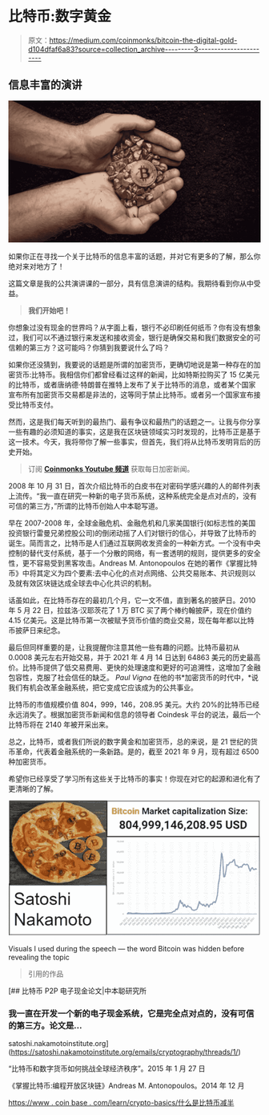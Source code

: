 # 比特币:数字黄金

> 原文：<https://medium.com/coinmonks/bitcoin-the-digital-gold-d104dfaf6a83?source=collection_archive---------3----------------------->

## 信息丰富的演讲

![](img/de772ac278b90ddabda86cc365dbff76.png)

如果你正在寻找一个关于比特币的信息丰富的话题，并对它有更多的了解，那么你绝对来对地方了！

这篇文章是我的公共演讲课的一部分，具有信息演讲的结构。我期待看到你从中受益。

> **我们开始吧！**

你想象过没有现金的世界吗？从字面上看，银行不必印刷任何纸币？你有没有想象过，我们可以不通过银行来发送和接收资金，银行是确保交易和我们数据安全的可信赖的第三方？这可能吗？你猜到我要说什么了吗？

如果你还没猜到，我要说的话题是所谓的加密货币，更确切地说是第一种存在的加密货币:比特币。我相信你们都曾经看过这样的新闻，比如特斯拉购买了 15 亿美元的比特币，或者唐纳德·特朗普在推特上发布了关于比特币的消息，或者某个国家宣布所有加密货币交易都是非法的，这等同于禁止比特币。或者另一个国家宣布接受比特币支付。

然而，这是我们每天听到的最热门、最有争议和最热门的话题之一。让我与你分享一些有趣的必须知道的事实，这是我在区块链领域实习时发现的，比特币正是基于这一技术。今天，我将带你了解一些事实，但首先，我们将从比特币发明背后的历史开始。

> 订阅 [**Coinmonks Youtube 频道**](https://www.youtube.com/c/coinmonks/videos) 获取每日加密新闻。

2008 年 10 月 31 日，首次介绍比特币的白皮书在对密码学感兴趣的人的邮件列表上流传。“我一直在研究一种新的电子货币系统，这种系统完全是点对点的，没有可信的第三方，”所谓的比特币创始人中本聪写道。

早在 2007-2008 年，全球金融危机、金融危机和几家美国银行(如标志性的美国投资银行雷曼兄弟控股公司)的倒闭动摇了人们对银行的信心，并导致了比特币的诞生。简而言之，比特币是人们通过互联网收发资金的一种新方式。一个没有中央控制的替代支付系统，基于一个分散的网络，有一套透明的规则，提供更多的安全性，更不容易受到黑客攻击。Andreas M. Antonopoulos 在她的著作《掌握比特币》中将其定义为四个要素:去中心化的点对点网络、公共交易账本、共识规则以及就有效区块链达成全球去中心化共识的机制。

话虽如此，在比特币存在的最初几个月，它一文不值，直到著名的披萨日。2010 年 5 月 22 日，拉兹洛·汉耶茨花了 1 万 BTC 买了两个棒约翰披萨，现在价值约 4.15 亿美元。这是比特币第一次被赋予货币价值的商业交易，现在每年都以比特币披萨日来纪念。

最后但同样重要的是，让我提醒你注意其他一些有趣的问题。比特币最初从 0.0008 美元左右开始交易，并于 2021 年 4 月 14 日达到 64863 美元的历史最高价。比特币提供了低交易费用、更快的处理速度和更好的可追溯性，这增加了金融包容性，克服了社会信任的缺乏。 *Paul Vigna* 在他的书*加密货币的时代中，*说我们有机会改革金融系统，把它变成它应该成为的公共事业。

比特币的市值规模价值 804，999，146，208.95 美元。大约 20%的比特币已经永远消失了。根据加密货币新闻和信息的领导者 Coindesk 平台的说法，最后一个比特币将在 2140 年被开采出来。

总之，比特币，或者我们所说的数字黄金和加密货币，总的来说，是 21 世纪的货币革命，代表着金融系统的一条新路。是的，截至 2021 年 9 月，现有超过 6500 种加密货币。

希望你已经享受了学习所有这些关于比特币的事实！你现在对它的起源和进化有了更清晰的了解。

![](img/da1c1c4f09edc600c9553021bcfe7a1d.png)

Visuals I used during the speech — the word Bitcoin was hidden before revealing the topic

> 引用的作品

 [## 比特币 P2P 电子现金论文|中本聪研究所

### 我一直在开发一个新的电子现金系统，它是完全点对点的，没有可信的第三方。论文是…

satoshi.nakamotoinstitute.org](https://satoshi.nakamotoinstitute.org/emails/cryptography/threads/1/) 

“比特币和数字货币如何挑战全球经济秩序”。2015 年 1 月 27 日

《掌握比特币:编程开放区块链》Andreas M. Antonopoulos。2014 年 12 月

[https://www . coin base . com/learn/crypto-basics/什么是比特币减半](https://www.coinbase.com/learn/crypto-basics/what-is-a-bitcoin-halving)